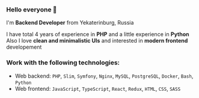 <!--
### Hi there 👋

**shef-er/shef-er** is a ✨ _special_ ✨ repository because its `README.md` (this file) appears on your GitHub profile.

Here are some ideas to get you started:

- 🔭 I’m currently working on ...
- 🌱 I’m currently learning ...
- 👯 I’m looking to collaborate on ...
- 🤔 I’m looking for help with ...
- 💬 Ask me about ...
- 📫 How to reach me: ...
- 😄 Pronouns: ...
- ⚡ Fun fact: ...
-->
### Hello everyone 👋

I'm **Backend Developer** from Yekaterinburg, Russia  

I have total 4 years of experience in **PHP** and a little experience in **Python**  
Also I love **clean and minimalistic UIs** and interested in **modern frontend** developement  

### Work with the following technologies:
- Web backend: `PHP`, `Slim`, `Symfony`, `Nginx`, `MySQL`, `PostgreSQL`, `Docker`, `Bash`, `Python`
- Web frontend: `JavaScript`, `TypeScript`, `React`, `Redux`, `HTML`, `CSS`, `SASS`
